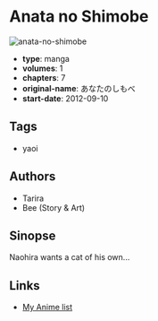 # Anata no Shimobe

![anata-no-shimobe](https://cdn.myanimelist.net/images/manga/3/95827.jpg)

-   **type**: manga
-   **volumes**: 1
-   **chapters**: 7
-   **original-name**: あなたのしもべ
-   **start-date**: 2012-09-10

## Tags

-   yaoi

## Authors

-   Tarira
-   Bee (Story & Art)

## Sinopse

Naohira wants a cat of his own...

## Links

-   [My Anime list](https://myanimelist.net/manga/54567/Anata_no_Shimobe)

